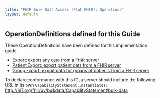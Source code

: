 ```yaml
---
title: "FHIR Bulk Data Access (Flat FHIR): Operations"
layout: default
---
```


## OperationDefinitions defined for this Guide
These OperationDefinitions have been defined for this implementation guide.

* [Export: export any data from a FHIR server](../OperationDefinition-export.html)
* [Patient Export: export patient data from a FHIR server](../OperationDefinition-patient-export.html)
* [Group Export: export data for groups of patients from a FHIR server](../OperationDefinition-group-export.html)

To declare conformance with this IG, a server should include the following URL in its own `CapabilityStatement.instantiates`: <a href="../capabilitystatement-bulk-data.html">http://hl7.org/fhir/uv/bulkdata/CapabilityStatement/bulk-data</a>